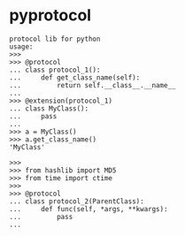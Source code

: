 # pyprotocol

    protocol lib for python
    usage:
    >>>
    >>> @protocol
    ... class protocol_1():
    ...     def get_class_name(self):
    ...         return self.__class__.__name__
    ...
    >>> @extension(protocol_1)
    ... class MyClass():
    ...     pass
    ...
    >>> a = MyClass()
    >>> a.get_class_name()
    'MyClass'

    >>>
    >>> from hashlib import MD5
    >>> from time import ctime
    >>>
    >>> @protocol
    ... class protocol_2(ParentClass):
    ...     def func(self, *args, **kwargs):
    ...         pass
    ...
